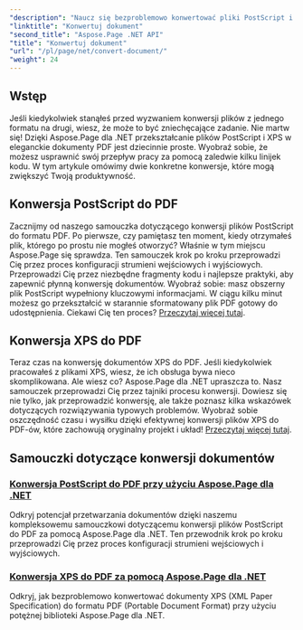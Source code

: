 ```yaml
---
"description": "Naucz się bezproblemowo konwertować pliki PostScript i XPS do formatu PDF za pomocą Aspose.Page dla platformy .NET. Skorzystaj z naszych szczegółowych samouczków, aby łatwo przetwarzać dokumenty."
"linktitle": "Konwertuj dokument"
"second_title": "Aspose.Page .NET API"
"title": "Konwertuj dokument"
"url": "/pl/page/net/convert-document/"
"weight": 24
---
```


## Wstęp

Jeśli kiedykolwiek stanąłeś przed wyzwaniem konwersji plików z jednego formatu na drugi, wiesz, że może to być zniechęcające zadanie. Nie martw się! Dzięki Aspose.Page dla .NET przekształcanie plików PostScript i XPS w eleganckie dokumenty PDF jest dziecinnie proste. Wyobraź sobie, że możesz usprawnić swój przepływ pracy za pomocą zaledwie kilku linijek kodu. W tym artykule omówimy dwie konkretne konwersje, które mogą zwiększyć Twoją produktywność.

## Konwersja PostScript do PDF

Zacznijmy od naszego samouczka dotyczącego konwersji plików PostScript do formatu PDF. Po pierwsze, czy pamiętasz ten moment, kiedy otrzymałeś plik, którego po prostu nie mogłeś otworzyć? Właśnie w tym miejscu Aspose.Page się sprawdza. Ten samouczek krok po kroku przeprowadzi Cię przez proces konfiguracji strumieni wejściowych i wyjściowych. Przeprowadzi Cię przez niezbędne fragmenty kodu i najlepsze praktyki, aby zapewnić płynną konwersję dokumentów. Wyobraź sobie: masz obszerny plik PostScript wypełniony kluczowymi informacjami. W ciągu kilku minut możesz go przekształcić w starannie sformatowany plik PDF gotowy do udostępnienia. Ciekawi Cię ten proces? [Przeczytaj więcej tutaj](./postscript-to-pdf-conversion/).

## Konwersja XPS do PDF

Teraz czas na konwersję dokumentów XPS do PDF. Jeśli kiedykolwiek pracowałeś z plikami XPS, wiesz, że ich obsługa bywa nieco skomplikowana. Ale wiesz co? Aspose.Page dla .NET upraszcza to. Nasz samouczek przeprowadzi Cię przez tajniki procesu konwersji. Dowiesz się nie tylko, jak przeprowadzić konwersję, ale także poznasz kilka wskazówek dotyczących rozwiązywania typowych problemów. Wyobraź sobie oszczędność czasu i wysiłku dzięki efektywnej konwersji plików XPS do PDF-ów, które zachowują oryginalny projekt i układ! [Przeczytaj więcej tutaj](./converting-xps-to-pdf/).

## Samouczki dotyczące konwersji dokumentów
### [Konwersja PostScript do PDF przy użyciu Aspose.Page dla .NET](./postscript-to-pdf-conversion/)
Odkryj potencjał przetwarzania dokumentów dzięki naszemu kompleksowemu samouczkowi dotyczącemu konwersji plików PostScript do PDF za pomocą Aspose.Page dla .NET. Ten przewodnik krok po kroku przeprowadzi Cię przez proces konfiguracji strumieni wejściowych i wyjściowych.
### [Konwersja XPS do PDF za pomocą Aspose.Page dla .NET](./converting-xps-to-pdf/)
Odkryj, jak bezproblemowo konwertować dokumenty XPS (XML Paper Specification) do formatu PDF (Portable Document Format) przy użyciu potężnej biblioteki Aspose.Page dla .NET.
